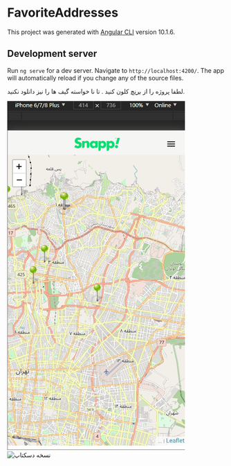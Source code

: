 # FavoriteAddresses

This project was generated with [Angular CLI](https://github.com/angular/angular-cli) version 10.1.6.

## Development server

Run `ng serve` for a dev server. Navigate to `http://localhost:4200/`. The app will automatically reload if you change any of the source files.

 

لطفا  پروژه را از [برنچ](https://github.com/Arashatami/Favorite_Addresses/tree/dev)  کلون کنید . تا نا خواسته گیف ها را نیز دانلود نکنید.

![نسخه گوشی](https://github.com/Arashatami/Favorite_Addresses/blob/master/src/assets/gifs/2.gif)
![نسخه دسکتاپ](https://github.com/Arashatami/Favorite_Addresses/blob/master/src/assets/gifs/3.gif)
